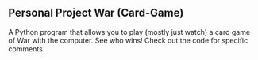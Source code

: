 ## Personal Project War (Card-Game)

A Python program that allows you to play (mostly just watch) a card game of War with the computer. See who wins! Check out the code for specific comments.
